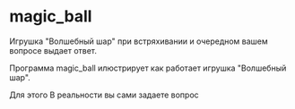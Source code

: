# magic_ball
Игрушка "Волшебный шар" при встряхивании и очередном вашем вопросе выдает ответ.

Программа magic_ball илюстрирует как работает игрушка "Волшебный шар".

Для этого
В реальности вы сами задаете вопрос

